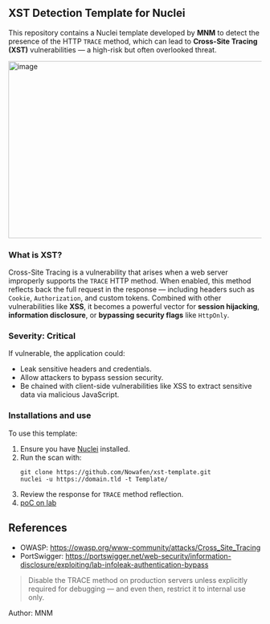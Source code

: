 ## XST Detection Template for Nuclei

This repository contains a Nuclei template developed by **MNM** to detect the presence of the HTTP `TRACE` method, which can lead to **Cross-Site Tracing (XST)** vulnerabilities — a high-risk but often overlooked threat.

<img width="1010" height="352" alt="image" src="https://github.com/user-attachments/assets/17947b1b-6c06-437a-9eb0-e583a6b8a634" />

### What is XST?
Cross-Site Tracing is a vulnerability that arises when a web server improperly supports the `TRACE` HTTP method. When enabled, this method reflects back the full request in the response — including headers such as `Cookie`, `Authorization`, and custom tokens. Combined with other vulnerabilities like **XSS**, it becomes a powerful vector for **session hijacking**, **information disclosure**, or **bypassing security flags** like `HttpOnly`.

### Severity: Critical

If vulnerable, the application could:
- Leak sensitive headers and credentials.
- Allow attackers to bypass session security.
- Be chained with client-side vulnerabilities like XSS to extract sensitive data via malicious JavaScript.

### Installations and use

To use this template:
1. Ensure you have [Nuclei](https://github.com/projectdiscovery/nuclei) installed.
2. Run the scan with:
   ```
   git clone https://github.com/Nowafen/xst-template.git
   nuclei -u https://domain.tld -t Template/
   ```
3. Review the response for `TRACE` method reflection.
4. [poC on lab](https://t.me/GoSecurity/41)
## References
- OWASP: https://owasp.org/www-community/attacks/Cross_Site_Tracing  
- PortSwigger: https://portswigger.net/web-security/information-disclosure/exploiting/lab-infoleak-authentication-bypass

> Disable the TRACE method on production servers unless explicitly required for debugging — and even then, restrict it to internal use only.


Author: MNM
